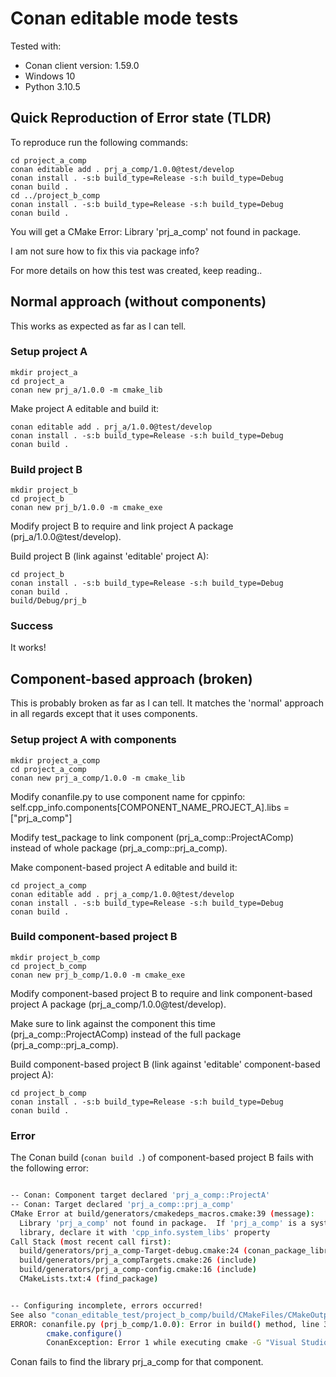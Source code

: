 # Conan editable mode tests

Tested with:

- Conan client version: 1.59.0
- Windows 10
- Python 3.10.5

## Quick Reproduction of Error state (TLDR)

To reproduce run the following commands:

    cd project_a_comp
    conan editable add . prj_a_comp/1.0.0@test/develop
    conan install . -s:b build_type=Release -s:h build_type=Debug
    conan build .
    cd ../project_b_comp
    conan install . -s:b build_type=Release -s:h build_type=Debug
    conan build .

You will get a CMake Error:  Library 'prj_a_comp' not found in package.

I am not sure how to fix this via package info?

For more details on how this test was created, keep reading..

## Normal approach (without components)

This works as expected as far as I can tell.

### Setup project A

    mkdir project_a
    cd project_a
    conan new prj_a/1.0.0 -m cmake_lib

Make project A editable and build it:

    conan editable add . prj_a/1.0.0@test/develop
    conan install . -s:b build_type=Release -s:h build_type=Debug
    conan build .

### Build project B

    mkdir project_b
    cd project_b
    conan new prj_b/1.0.0 -m cmake_exe

Modify project B to require and link project A package (prj_a/1.0.0@test/develop).

Build project B (link against 'editable' project A):

    cd project_b
    conan install . -s:b build_type=Release -s:h build_type=Debug
    conan build .
    build/Debug/prj_b

### Success

It works!

## Component-based approach (broken)

This is probably broken as far as I can tell. It matches the 'normal' approach in all regards except that it uses components.

### Setup project A with components

    mkdir project_a_comp
    cd project_a_comp
    conan new prj_a_comp/1.0.0 -m cmake_lib

Modify conanfile.py to use component name for cppinfo: self.cpp_info.components[COMPONENT_NAME_PROJECT_A].libs = ["prj_a_comp"]

Modify test_package to link component (prj_a_comp::ProjectAComp) instead of whole package (prj_a_comp::prj_a_comp).

Make component-based project A editable and build it:

    cd project_a_comp
    conan editable add . prj_a_comp/1.0.0@test/develop
    conan install . -s:b build_type=Release -s:h build_type=Debug
    conan build .

### Build component-based project B

    mkdir project_b_comp
    cd project_b_comp
    conan new prj_b_comp/1.0.0 -m cmake_exe

Modify component-based project B to require and link component-based project A package (prj_a_comp/1.0.0@test/develop).

Make sure to link against the component this time (prj_a_comp::ProjectAComp) instead of the full package (prj_a_comp::prj_a_comp).

Build component-based project B (link against 'editable' component-based project A):

    cd project_b_comp
    conan install . -s:b build_type=Release -s:h build_type=Debug
    conan build .

### Error

The Conan build (`conan build .`) of component-based project B fails with the following error:

```bash

-- Conan: Component target declared 'prj_a_comp::ProjectA'
-- Conan: Target declared 'prj_a_comp::prj_a_comp'
CMake Error at build/generators/cmakedeps_macros.cmake:39 (message):
  Library 'prj_a_comp' not found in package.  If 'prj_a_comp' is a system
  library, declare it with 'cpp_info.system_libs' property
Call Stack (most recent call first):
  build/generators/prj_a_comp-Target-debug.cmake:24 (conan_package_library_targets)
  build/generators/prj_a_compTargets.cmake:26 (include)
  build/generators/prj_a_comp-config.cmake:16 (include)
  CMakeLists.txt:4 (find_package)


-- Configuring incomplete, errors occurred!
See also "conan_editable_test/project_b_comp/build/CMakeFiles/CMakeOutput.log".
ERROR: conanfile.py (prj_b_comp/1.0.0): Error in build() method, line 37
        cmake.configure()
        ConanException: Error 1 while executing cmake -G "Visual Studio 16 2019" -DCMAKE_TOOLCHAIN_FILE="conan_editable_test/project_b_comp/build/generators/conan_toolchain.cmake" -DCMAKE_POLICY_DEFAULT_CMP0091="NEW" "conan_editable_test\project_b_comp\."

```

Conan fails to find the library prj_a_comp for that component.
